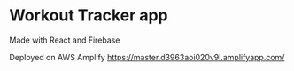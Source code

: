 # Workout Tracker app

Made with React and Firebase

Deployed on AWS Amplify
https://master.d3963aoi020v9l.amplifyapp.com/
